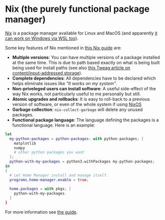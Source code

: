 # Nix (the purely functional package manager)

[Nix](https://nixos.org/guides/how-nix-works.html) is a package manager available for Linux and MacOS (and apparently [it can work on Windows via WSL too](https://nathan.gs/2019/04/12/nix-on-windows/)).

Some key features of Nix mentioned in [this Nix guide](https://nixos.org/guides/how-nix-works.html) are:
- **Multiple versions**: You can have multiple versions of a package installed at the same time. This is due to path based exactly on what is being built being used for install paths (see also [this Tweag article on content/input-addressed storage](https://www.tweag.io/blog/2020-09-10-nix-cas/)).
- **Complete dependencies**: All dependencies have to be declared which helps eliminate issues like _"It works on my system"_.
- **Non-priveleged users can install software**: A useful side-effect of the way Nix works, not particularly useful to me personally but still.
- **Atomic upgrades and rollbacks**: It is easy to roll-back to a previous version of software, or even of the whole system if using [NixOS](nixos.md)
- **Garbage collection**: `nix-collect-garbage` will delete any unused packages.
- **Functional package language**: The language defining the packages is a functional language. Here is an example:
```nix
let
  my-python-packages = python-packages: with python-packages; [
    matplotlib
    numpy
    # other python packages you want
  ]; 
  python-with-my-packages = python3.withPackages my-python-packages;
in
{
  # Let Home Manager install and manage itself.
  programs.home-manager.enable = true;
  
  home.packages = with pkgs; [
    python-with-my-packages
  ]
}
```

For more information see [the guide](https://nixos.org/guides/how-nix-works.html).